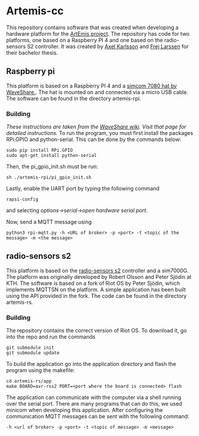 # Artemis-cc
This repository contains software that was created when developing a hardware platform for the [ArtEmis project](https://www.artemisproject.eu/). The repository has code for two platforms, one based on a Raspberry PI 4 and one based on the radio-sensors S2 controller. It was created by [Axel Karlsson](github.com/acke-k) and [Frej Larssen](github.com/frejlarssen) for their bachelor thesis.
## Raspberry pi
This platform is based on a Raspberry PI 4 and a [simcom 7080 hat by WaveShare.](https://www.waveshare.com/sim7080g-cat-m-nb-iot-hat.htm).
The hat is mounted on and connected via a micro USB cable. The software can be found in the directory artemis-rpi.
### Building
*These instructions are taken from the [WaveShare wiki](https://www.waveshare.com/wiki/SIM7080G_Cat-M/NB-IoT_HAT). Visit that page for detailed instructions.*
To run the program, you must first install the packages RPi.GPIO and python-serial. This can be done by the commands below:
```
sudo pip install RPi.GPIO
sudo apt-get install python-serial
```
Then, the pi_gpio_init.sh must be run:
```
sh ./artemis-rpi/pi_gpio_init.sh 
```
Lastly, enable the UART port by typing the following command
```
rapsi-config
```
and selecting *options->serial->open hardware serial port*.

Now, send a MQTT message using
```
python3 rpi-mqtt.py -h <URL of broker> -p <port> -t <topic of the message> -m <the message>
```
## radio-sensors s2
This platform is based on the [radio-sensors s2](http://radio-sensors.com/) controller and a sim7000G. The platform was originally developed by Robert Olsson and Peter Sjödin at KTH.
The software is based on a fork of Riot OS by Peter Sjödin, which implements MQTTSN on the platform. A simple application has been built using the API provided in the fork. The code can be found in the directory artemis-rs.
### Building
The repository contains the correct version of Riot OS. To download it, go into the repo and run the commands
```
git submodule init
git submodule update
```
To build the application go into the application directory and flash the program using the makefile:
```
cd artemis-rs/app
make BOARD=avr-rss2 PORT=<port where the board is connected> flash
```
The application can communicate with the computer via a shell running over the serial port. There are many programs that can do this, we used minicom when developing this application. After configuring the communication MQTT messages can be sent with the following command:
```
-h <url of broker> -p <port> -t <topic of message> -m <message>
```
